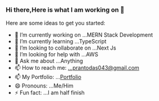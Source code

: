 ### Hi there,Here is what I am working on 👋




Here are some ideas to get you started:

- 🔭 I’m currently working on ...MERN Stack Development
- 🌱 I’m currently learning ...TypeScript
- 👯 I’m looking to collaborate on ...Next Js
- 🤔 I’m looking for help with ...AWS
- 💬 Ask me about ...Anything
- 📫 How to reach me: ...prantodas043@gmail.com
- 📫 My Portfolio: ...[Portfolio](https://my-portfolio-1c4ab.web.app/)
- 😄 Pronouns: ...Me/Him
- ⚡ Fun fact: ...I am half finish

